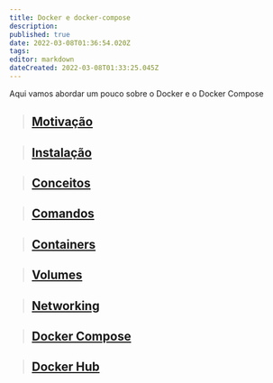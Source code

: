 ```yaml
---
title: Docker e docker-compose
description: 
published: true
date: 2022-03-08T01:36:54.020Z
tags: 
editor: markdown
dateCreated: 2022-03-08T01:33:25.045Z
---
```


Aqui vamos abordar um pouco sobre o Docker e o Docker Compose

> ## [Motivação](/docker/motivacao)

> ## [Instalação](/docker/instalacao)

> ## [Conceitos](/docker/conceitos)

> ## [Comandos](/docker/comandos)

> ## [Containers](/docker/containers)

> ## [Volumes](/docker/volumes)

> ## [Networking](/docker/networking)

> ## [Docker Compose](/docker/docker-compose)

> ## [Docker Hub](/docker/docker-hub)
